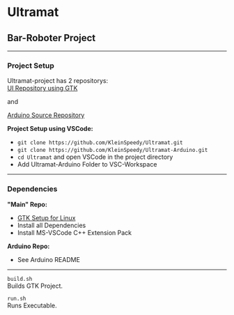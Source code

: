 # Ultramat
## Bar-Roboter Project

---
### Project Setup

Ultramat-project has 2 repositorys:  
[UI Repository using GTK](https://github.com/KleinSpeedy/Ultramat)

and  

[Arduino Source Repository](https://github.com/KleinSpeedy/Ultramat-Arduino)


**Project Setup using VSCode:**  

- `git clone https://github.com/KleinSpeedy/Ultramat.git`
- `git clone https://github.com/KleinSpeedy/Ultramat-Arduino.git`
- `cd Ultramat` and open VSCode in the project directory
- Add Ultramat-Arduino Folder to VSC-Workspace

---
### Dependencies
**"Main" Repo:**

- [GTK Setup for Linux](https://www.gtk.org/docs/installations/linux)
- Install all Dependencies
- Install MS-VSCode C++ Extension Pack

**Arduino Repo:**

- See Arduino README

---

`build.sh`  
Builds GTK Project.

`run.sh`  
Runs Executable.